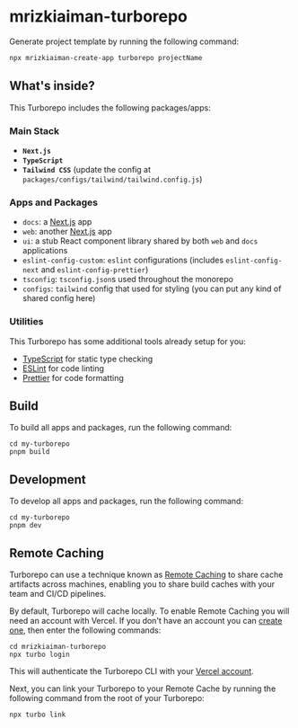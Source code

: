 # mrizkiaiman-turborepo

Generate project template by running the following command:

```sh
npx mrizkiaiman-create-app turborepo projectName
```

## What's inside?

This Turborepo includes the following packages/apps:

### **Main Stack**

- **`Next.js`**
- **`TypeScript`**
- **`Tailwind CSS`** (update the config at `packages/configs/tailwind/tailwind.config.js`)

### **Apps and Packages**

- `docs`: a [Next.js](https://nextjs.org/) app
- `web`: another [Next.js](https://nextjs.org/) app
- `ui`: a stub React component library shared by both `web` and `docs` applications
- `eslint-config-custom`: `eslint` configurations (includes `eslint-config-next` and `eslint-config-prettier`)
- `tsconfig`: `tsconfig.json`s used throughout the monorepo
- `configs`: `tailwind` config that used for styling (you can put any kind of shared config here)

### **Utilities**

This Turborepo has some additional tools already setup for you:

- [TypeScript](https://www.typescriptlang.org/) for static type checking
- [ESLint](https://eslint.org/) for code linting
- [Prettier](https://prettier.io) for code formatting

## Build

To build all apps and packages, run the following command:

```
cd my-turborepo
pnpm build
```

## Development

To develop all apps and packages, run the following command:

```
cd my-turborepo
pnpm dev
```

## Remote Caching

Turborepo can use a technique known as [Remote Caching](https://turbo.build/repo/docs/core-concepts/remote-caching) to share cache artifacts across machines, enabling you to share build caches with your team and CI/CD pipelines.

By default, Turborepo will cache locally. To enable Remote Caching you will need an account with Vercel. If you don't have an account you can [create one](https://vercel.com/signup), then enter the following commands:

```
cd mrizkiaiman-turborepo
npx turbo login
```

This will authenticate the Turborepo CLI with your [Vercel account](https://vercel.com/docs/concepts/personal-accounts/overview).

Next, you can link your Turborepo to your Remote Cache by running the following command from the root of your Turborepo:

```
npx turbo link
```
